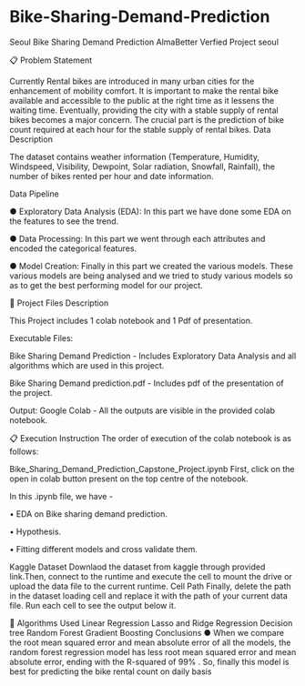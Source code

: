 # Bike-Sharing-Demand-Prediction

Seoul Bike Sharing Demand Prediction AlmaBetter Verfied Project seoul

📋 Problem Statement

Currently Rental bikes are introduced in many urban cities for the enhancement of mobility comfort. It is important to make the rental bike available and accessible to the public at the right time as it lessens the waiting time. Eventually, providing the city with a stable supply of rental bikes becomes a major concern. The crucial part is the prediction of bike count required at each hour for the stable supply of rental bikes.
Data Description

The dataset contains weather information (Temperature, Humidity, Windspeed, Visibility, Dewpoint, Solar radiation, Snowfall, Rainfall), the number of bikes rented per hour and date information.

Data Pipeline

● Exploratory Data Analysis (EDA): In this part we have done some EDA on the features to see the trend.

● Data Processing: In this part we went through each attributes and encoded the categorical features.

● Model Creation: Finally in this part we created the various models. These various models are being analysed and we tried to study various models so as to get the best performing model for our project.

💾 Project Files Description

This Project includes 1 colab notebook and 1 Pdf of presentation.

Executable Files:

Bike Sharing Demand Prediction - Includes Exploratory Data Analysis and all algorithms which are used in this project.

Bike Sharing Demand prediction.pdf - Includes pdf of the presentation of the project.

Output: Google Colab - All the outputs are visible in the provided colab notebook.

📋 Execution Instruction The order of execution of the colab notebook is as follows:

Bike_Sharing_Demand_Prediction_Capstone_Project.ipynb
First, click on the open in colab button present on the top centre of the notebook.

In this .ipynb file, we have -

• EDA on Bike sharing demand prediction.

• Hypothesis.

• Fitting different models and cross validate them.

Kaggle Dataset
Downlaod the dataset from kaggle through provided link.Then, connect to the runtime and execute the cell to mount the drive or upload the data file to the current runtime.
Cell Path
Finally, delete the path in the dataset loading cell and replace it with the path of your current data file. Run each cell to see the output below it.

📘 Algorithms Used Linear Regression Lasso and Ridge Regression Decision tree Random Forest Gradient Boosting Conclusions ● When we compare the root mean squared error and mean absolute error of all the models, the random forest regression model has less root mean squared error and mean absolute error, ending with the R-squared of 99% . So, finally this model is best for predicting the bike rental count on daily basis
